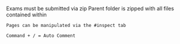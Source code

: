 Exams must be submitted via zip
    Parent folder is zipped with all files contained within

    Pages can be manipulated via the #inspect tab

    Command + / = Auto Comment